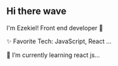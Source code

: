 ## Hi there wave

I'm Ezekiel!  Front end developer :man:

:sparkles: Favorite Tech: JavaScript, React ...

:notebook: I’m currently learning react js...
<!--
**ezekielnizamani/ezekielnizamani** is a ✨ _special_ ✨ repository because its `README.md` (this file) appears on your GitHub profile.

